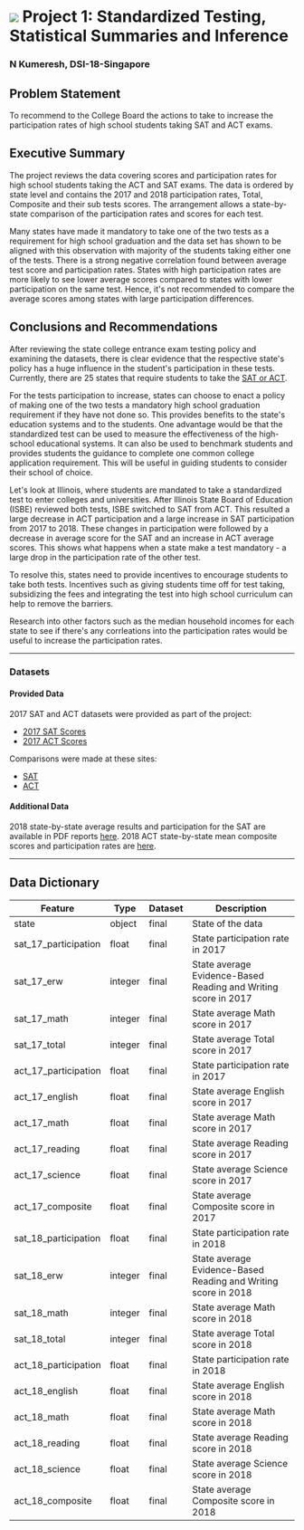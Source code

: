 # ![](https://ga-dash.s3.amazonaws.com/production/assets/logo-9f88ae6c9c3871690e33280fcf557f33.png) Project 1: Standardized Testing, Statistical Summaries and Inference

### N Kumeresh, DSI-18-Singapore

## Problem Statement

To recommend to the College Board the actions to take to increase the participation rates of high school students taking SAT and ACT exams.

## Executive Summary

The project reviews the data covering scores and participation rates for high school students taking the ACT and SAT exams. The data is ordered by state level and contains the 2017 and 2018 participation rates, Total, Composite and their sub tests scores. The arrangement allows a state-by-state comparison of the participation rates and scores for each test. 


Many states have made it mandatory to take one of the two tests as a requirement for high school graduation and the data set has shown to be aligned with this observation with majority of the students taking either one of the tests. There is a strong negative correlation found between average test score and participation rates. States with high participation rates are more likely to see lower average scores compared to states with lower participation on the same test. Hence, it's not recommended to compare the average scores among states with large participation differences.

## Conclusions and Recommendations

After reviewing the state college entrance exam testing policy and examining the datasets, there is clear evidence that the respective state's policy has a huge influence in the student's participation in these tests. Currently, there are 25 states that require students to take the [SAT or ACT](https://www.edweek.org/ew/section/multimedia/states-require-students-take-sat-or-act.html).

For the tests participation to increase, states can choose to enact a policy of making one of the two tests a mandatory high school graduation requirement if they have not done so. This provides benefits to the state's education systems and to the students. One advantage would be that the standardized test can be used to measure the effectiveness of the high-school educational systems. It can also be used to benchmark students and provides students the guidance to complete one common college application requirement. This will be useful in guiding students to consider their school of choice.  

Let's look at Illinois, where students are mandated to take a standardized test to enter colleges and universities. After Illinois State Board of Education (ISBE) reviewed both tests,  ISBE switched to SAT from ACT. This resulted a large decrease in ACT participation and a large increase in SAT participation from 2017 to 2018. These changes in participation were followed by a decrease in average score for the SAT and an increase in ACT average scores. This shows what happens when a state make a test mandatory - a large drop in the participation rate of the other test.

To resolve this, states need to provide incentives to encourage students to take both tests. Incentives such as giving students time off for test taking, subsidizing the fees and integrating the test into high school curriculum can help to remove the barriers.

Research into other factors such as the median household incomes for each state to see if there's any corrleations into the participation rates would be useful to increase the participation rates.

---

### Datasets

#### Provided Data

2017 SAT and ACT datasets were provided as part of the project:

- [2017 SAT Scores](./data/sat_2017.csv)
- [2017 ACT Scores](./data/act_2017.csv)

Comparisons were made at these sites:
- [SAT](https://blog.collegevine.com/here-are-the-average-sat-scores-by-state/)
- [ACT](https://www.act.org/content/dam/act/unsecured/documents/cccr2017/ACT_2017-Average_Scores_by_State.pdf)

#### Additional Data

2018 state-by-state average results and participation for the SAT are available in PDF reports [here](https://reports.collegeboard.org/sat-suite-program-results/state-results). 2018 ACT state-by-state mean composite scores and participation rates are [here](http://www.act.org/content/dam/act/unsecured/documents/cccr2018/Average-Scores-by-State.pdf).

---
## Data Dictionary

|Feature|Type|Dataset|Description|
|---|---|---|---|
|state|object|final|State of the data| 
|sat_17_participation|float|final|State participation rate in 2017|
|sat_17_erw|integer|final|State average Evidence-Based Reading and Writing score in 2017|
|sat_17_math|integer|final|State average Math score in 2017|
|sat_17_total|integer|final|State average Total score in 2017|
|act_17_participation|float|final|State participation rate in 2017|
|act_17_english|float|final|State average English score in 2017|
|act_17_math|float|final|State average Math score in 2017|
|act_17_reading|float|final|State average Reading score in 2017|
|act_17_science|float|final|State average Science score in 2017|
|act_17_composite|float|final|State average Composite score in 2017|
|sat_18_participation|float|final|State participation rate in 2018|
|sat_18_erw|integer|final|State average Evidence-Based Reading and Writing score in 2018|
|sat_18_math|integer|final|State average Math score in 2018|
|sat_18_total|integer|final|State average Total score in 2018|
|act_18_participation|float|final|State participation rate in 2018|
|act_18_english|float|final|State average English score in 2018|
|act_18_math|float|final|State average Math score in 2018|
|act_18_reading|float|final|State average Reading score in 2018|
|act_18_science|float|final|State average Science score in 2018|
|act_18_composite|float|final|State average Composite score in 2018|